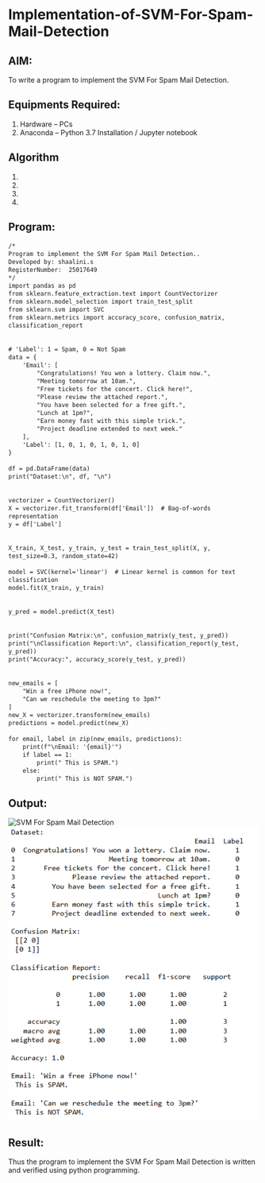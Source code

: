 # Implementation-of-SVM-For-Spam-Mail-Detection

## AIM:
To write a program to implement the SVM For Spam Mail Detection.

## Equipments Required:
1. Hardware – PCs
2. Anaconda – Python 3.7 Installation / Jupyter notebook

## Algorithm
1. 
2. 
3. 
4. 

## Program:
```
/*
Program to implement the SVM For Spam Mail Detection..
Developed by: shaalini.s
RegisterNumber:  25017649
*/
import pandas as pd
from sklearn.feature_extraction.text import CountVectorizer
from sklearn.model_selection import train_test_split
from sklearn.svm import SVC
from sklearn.metrics import accuracy_score, confusion_matrix, classification_report

 
# 'Label': 1 = Spam, 0 = Not Spam
data = {
    'Email': [
        "Congratulations! You won a lottery. Claim now.",
        "Meeting tomorrow at 10am.",
        "Free tickets for the concert. Click here!",
        "Please review the attached report.",
        "You have been selected for a free gift.",
        "Lunch at 1pm?",
        "Earn money fast with this simple trick.",
        "Project deadline extended to next week."
    ],
    'Label': [1, 0, 1, 0, 1, 0, 1, 0]
}

df = pd.DataFrame(data)
print("Dataset:\n", df, "\n")


vectorizer = CountVectorizer()
X = vectorizer.fit_transform(df['Email'])  # Bag-of-words representation
y = df['Label']


X_train, X_test, y_train, y_test = train_test_split(X, y, test_size=0.3, random_state=42)

model = SVC(kernel='linear')  # Linear kernel is common for text classification
model.fit(X_train, y_train)


y_pred = model.predict(X_test)


print("Confusion Matrix:\n", confusion_matrix(y_test, y_pred))
print("\nClassification Report:\n", classification_report(y_test, y_pred))
print("Accuracy:", accuracy_score(y_test, y_pred))


new_emails = [
    "Win a free iPhone now!",
    "Can we reschedule the meeting to 3pm?"
]
new_X = vectorizer.transform(new_emails)
predictions = model.predict(new_X)

for email, label in zip(new_emails, predictions):
    print(f"\nEmail: '{email}'")
    if label == 1:
        print(" This is SPAM.")
    else:
        print(" This is NOT SPAM.")
```

## Output:
![SVM For Spam Mail Detection](sam.png)
![alt text](<Screenshot 2025-10-07 195128.png>)

## Result:
Thus the program to implement the SVM For Spam Mail Detection is written and verified using python programming.
